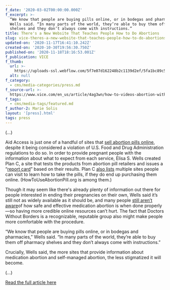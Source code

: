 ```yaml
---
f_date: '2020-03-02T00:00:00.000Z'
f_excerpt: >-
  “We know that people are buying pills online, or in bodegas and pharmacies,”
  Wells said. “In many parts of the world, they’re able to buy them off pharmacy
  shelves and they don’t always come with instructions.”
title: There's a New Website That Teaches People How to Do Abortions
slug: vice-theres-a-new-website-that-teaches-people-how-to-do-abortions
updated-on: '2020-11-17T16:41:10.242Z'
created-on: '2020-10-30T19:56:30.750Z'
published-on: '2020-11-18T18:16:53.001Z'
f_publication: VICE
f_thumb:
  url: >-
    https://uploads-ssl.webflow.com/5f7e07d162248b2c1139d2ef/5fa1bc89c52b015f55ffe5cf_VICE-%20There%27s%20a%20New%20Website%20That%20Teaches%20People%20How%20to%20Do%20Abortions.jpg
  alt: null
f_category:
  - cms/media-categories/press.md
f_source-url: >-
  https://www.vice.com/en_us/article/4ag3wn/how-to-videos-abortion-with-pills-mifeprstone-misoprostol-doctors-without-borders
f_tags:
  - cms/media-tags/featured.md
f_author-2: Marie Solis
layout: '[press].html'
tags: press
---
```


(…)

Aid Access is just one of a handful of sites that [sell abortion pills online](https://www.vice.com/en_us/article/kz4z7v/rebecca-gomperts-aid-access-filed-lawsuit-against-the-fda?utm_source=stylizedembed_vice.com&utm_campaign=43k5yb&site=vice), despite it being considered a violation of U.S. Food and Drug Administration regulations to do so. In order to provide pregnant people with the information about what to expect from each service, Elisa S. Wells created Plan C, a site that tests the products from abortion pill retailers and issues a “[report card](https://plancpills.org/reportcard)” based on their results. Plan C [also lists](https://plan-c.squarespace.com/faq) multiple sites people can visit to learn how to take the pills, if they do end up purchasing them online. (HowToUseAbortionPill.org is among them.) 

Though it may seem like there's already plenty of information out there for people interested in ending their pregnancies on their own, Wells said it’s still not as widely available as it should be, and many people [still aren’t aware](https://www.vice.com/en_us/article/7kzvmx/study-texas-abortion-laws-linked-to-at-home-abortion-with-pills)of how safe and effective medication abortion is when done properly—so having more credible online resources can’t hurt. The fact that Doctors Without Borders is a recognizable, reputable group also might make people more comfortable with the procedure.

“We know that people are buying pills online, or in bodegas and pharmacies,” Wells said. “In many parts of the world, they’re able to buy them off pharmacy shelves and they don’t always come with instructions.”

Crucially, Wells said, the more sites that provide information about medication abortion and self-managed abortion, the less stigmatized it will become. 

(…)

[Read the full article here](https://www.vice.com/en_us/article/4ag3wn/how-to-videos-abortion-with-pills-mifeprstone-misoprostol-doctors-without-borders)
